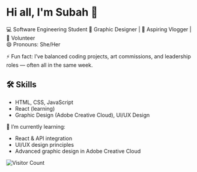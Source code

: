 # Hi all, I'm Subah 👋
💻 Software Engineering Student
🎨 Graphic Designer | 🎥 Aspiring Vlogger | 🌱 Volunteer  
😄 Pronouns: She/Her  

⚡ Fun fact: I’ve balanced coding projects, art commissions, and leadership roles — often all in the same week.  

## 🛠 Skills
- HTML, CSS, JavaScript
- React (learning)
- Graphic Design (Adobe Creative Cloud), UI/UX Design

🌱 I’m currently learning:  
- React & API integration  
- UI/UX design principles  
- Advanced graphic design in Adobe Creative Cloud

![Visitor Count](https://komarev.com/ghpvc/?username=SubahSaiaraAhmed)
